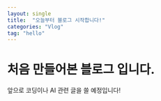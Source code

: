 ```yaml
---
layout: single
title:  "오늘부터 블로그 시작합니다!"
categories: "Vlog"
tag: "hello"
---
```


# 처음 만들어본 블로그 입니다.

앞으로 코딩이나 AI 관련 글을 쓸 예정입니다!
